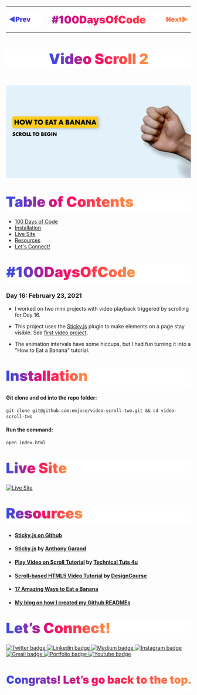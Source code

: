 <p id="header"><p>

<table><tr>
<td> <a href="https://github.com/emjose/video-scroll-one/#header"><img src="Assets/header-left.png" alt="previous" style="width: 200px;"/></a> </td>
<td> <a href="https://github.com/emjose/one-hundred/#header"><img src="Assets/header-center.png" alt="100 days of code" style="width: 580px;"/></a> </td>
<td> <a href="https://github.com/emjose/parallax-scroll/#header"><img src="Assets/header-right.png" alt="next" style="width: 200px;"/></a> </td>
</tr></table>

<br>

<p id="project-title"><p>

<a href=#table-of-contents>![Video Scroll 2](Assets/inter-016-video-2.png)</a> 

<br>

<a href="https://emjose.github.io/video-scroll-two/">![Video Scroll 2](Assets/preview-016-video-scroll-2.png)</a> 

#

<p id="table-of-contents"><p>

<a href=#table-of-contents>![Table of Contents](Assets/inter-toc.png)</a>  

- [100 Days of Code](#100days)
- [Installation](#installation) 
- [Live Site](#live-site)
- [Resources](#resources)
- [Let's Connect!](#lets-connect) 

#

<p id="100days"><p>

<a href=#100days>![#100DaysOfCode](Assets/inter-100hash.png)</a>  

### Day 16: February 23, 2021
- I worked on two mini projects with video playback triggered by scrolling for Day 16. 

- This project uses the <a href="http://stickyjs.com/">Sticky.js</a> plugin to make elements on a page stay visible. See <a href="https://github.com/emjose/video-scroll-one/#header">first video project</a>.

- The animation intervals have some hiccups, but I had fun turning it into a "How to Eat a Banana" tutorial. 

#

<p id="installation"><p>

<a href=#installation>![Installation](Assets/inter-installation.png)</a>

#### Git clone and cd into the repo folder:
``` 
git clone git@github.com:emjose/video-scroll-two.git && cd video-scroll-two
```
#### Run the command:
```
open index.html
```

#

<p id="live-site"><p>

<a href="https://emjose.github.io/video-scroll-two/">![Live Site](Assets/inter-live-site.png)</a>  

<a href="https://emjose.github.io/video-scroll-two/">![Live Site](Assets/016-banana.gif)</a>

#

<p id="resources"><p>

<a href=#resources>![Resources](Assets/inter-resources.png)</a>  

- #### [Sticky.js on Github](https://github.com/garand/sticky)

- #### [Sticky.js](http://stickyjs.com/) by [Anthony Garand](https://github.com/garand)

- #### [Play Video on Scroll Tutorial](https://youtu.be/4LoDqlKMats) by [Technical Tuts 4u](https://www.youtube.com/channel/UCeDbQlQY8jP9wGmBaVWhHMA)

- #### [Scroll-based HTML5 Video Tutorial](https://youtu.be/HiegEfkenXA) by [DesignCourse](https://www.youtube.com/channel/UCVyRiMvfUNMA1UPlDPzG5Ow)

- #### [17 Amazing Ways to Eat a Banana](https://www.eatthis.com/banana-cooking-tips/)

- #### [My blog on how I created my Github READMEs](https://emmanueljose.medium.com/readme-a-makeover-story-b9c7be37a6de?sk=7ae6623d365409d875753e4604e42ffd) 

#

<p id="lets-connect"><p>

<a href=#lets-connect>![Let's Connect!](Assets/inter-lets-connect.png)</a>

<p><a href="https://twitter.com/Emmanuel_Labor"><img src="https://img.shields.io/badge/twitter-%231DA1F2.svg?&style=for-the-badge&logo=twitter&logoColor=white" height=30 width=90 alt="Twitter badge"> <a href="https://www.linkedin.com/in/emmanuelpjose/"><img src="https://img.shields.io/badge/linkedin-%230064e7.svg?&style=for-the-badge&logo=linkedin&logoColor=white" height=30 width=90 alt="Linkedin badge"> <a href="https://emmanueljose.medium.com/"><img src="https://img.shields.io/badge/medium-%238700f5.svg?&style=for-the-badge&logo=medium&logoColor=white" height=30 width=90 alt="Medium badge"> <a href="https://www.instagram.com/emmanuel_jose/"><img src="https://img.shields.io/badge/instagram-%23ff0077.svg?&style=for-the-badge&logo=instagram&logoColor=white" height=30 width=90 alt="Instagram badge"> <a href="mailto:emjose@gmail.com"><img src="https://img.shields.io/badge/gmail-%23fd1745.svg?&style=for-the-badge&logo=gmail&logoColor=white" height=30 width=90 alt="Gmail badge"> <a href="https://www.emmanuel-jose.com/"><img src="https://img.shields.io/badge/portfolio-%23FF0000.svg?&style=for-the-badge&logoColor=white" height=30 width=90 alt="Portfolio badge"> <a href="https://github.com/emjose"><img src="https://img.shields.io/badge/github-%23ff8e44.svg?&style=for-the-badge&logo=github&logoColor=white" height=30 width=90 alt="Youtube badge"></p>

#

<a href=#header>![Back to Top](Assets/inter-congrats.png)</a>